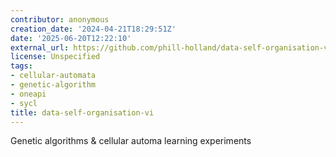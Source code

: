 ```yaml
---
contributor: anonymous
creation_date: '2024-04-21T18:29:51Z'
date: '2025-06-20T12:22:10'
external_url: https://github.com/phill-holland/data-self-organisation-vi
license: Unspecified
tags:
- cellular-automata
- genetic-algorithm
- oneapi
- sycl
title: data-self-organisation-vi
---
```


Genetic algorithms & cellular automa learning experiments
